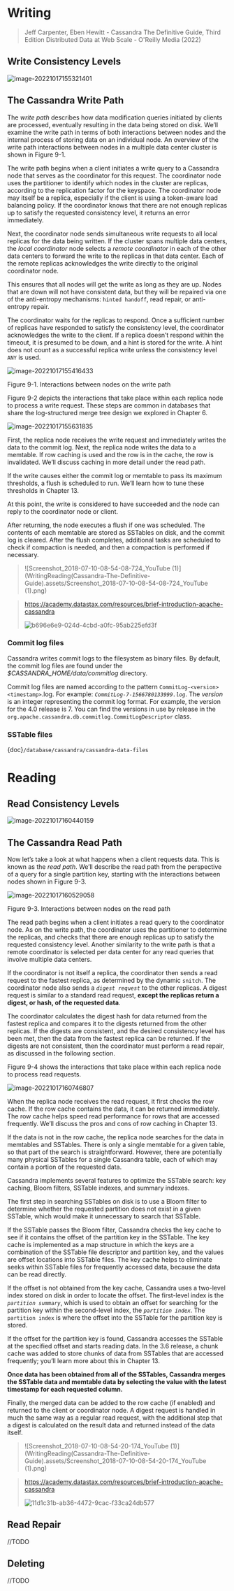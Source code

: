 # Writing

> Jeff Carpenter, Eben Hewitt - Cassandra The Definitive Guide, Third Edition Distributed Data at Web Scale - O'Reilly Media (2022)


## Write Consistency Levels

![image-20221017155321401](WritingReading(Cassandra-The-Definitive-Guide).assets/image-20221017155321401.png)

## The Cassandra Write Path

The *write path* describes how data modification queries initiated by clients are processed, eventually resulting in the data being stored on disk. We’ll examine the write path in terms of both interactions between nodes and the internal process of storing data on an individual node. An overview of the write path interactions between nodes in a multiple data center cluster is shown in Figure 9-1.

The write path begins when a client initiates a write query to a Cassandra node that serves as the coordinator for this request. The coordinator node uses the partitioner to identify which nodes in the cluster are replicas, according to the replication factor for the keyspace. The coordinator node may itself be a replica, especially if the client is using a token-aware load balancing policy. If the coordinator knows that there are not enough replicas up to satisfy the requested consistency level, it returns an error immediately.

Next, the coordinator node sends simultaneous write requests to all local replicas for the data being written. If the cluster spans multiple data centers, the *local coordinator* node selects a *remote coordinator* in each of the other data centers to forward the write to the replicas in that data center. Each of the remote replicas acknowledges the write directly to the original coordinator node.

This ensures that all nodes will get the write as long as they are up. Nodes that are down will not have consistent data, but they will be repaired via one of the anti-entropy mechanisms: `hinted handoff`, read repair, or anti-entropy repair.

The coordinator waits for the replicas to respond. Once a sufficient number of replicas have responded to satisfy the consistency level, the coordinator acknowledges the write to the client. If a replica doesn’t respond within the timeout, it is presumed to be down, and a hint is stored for the write. A hint does not count as a successful replica write unless the consistency level `ANY` is used.

![image-20221017155416433](WritingReading(Cassandra-The-Definitive-Guide).assets/image-20221017155416433.png)

Figure 9-1. Interactions between nodes on the write path

Figure 9-2 depicts the interactions that take place within each replica node to process a write request. These steps are common in databases that share the log-structured merge tree design we explored in Chapter 6.

![image-20221017155631835](WritingReading(Cassandra-The-Definitive-Guide).assets/image-20221017155631835.png)

First, the replica node receives the write request and immediately writes the data to the commit log. Next, the replica node writes the data to a memtable. If row caching is used and the row is in the cache, the row is invalidated. We’ll discuss caching in more detail under the read path.

If the write causes either the commit log or memtable to pass its maximum thresholds, a flush is scheduled to run. We’ll learn how to tune these thresholds in Chapter 13.

At this point, the write is considered to have succeeded and the node can reply to the coordinator node or client.

After returning, the node executes a flush if one was scheduled. The contents of each memtable are stored as SSTables on disk, and the commit log is cleared. After the flush completes, additional tasks are scheduled to check if compaction is needed, and then a compaction is performed if necessary.

> ![Screenshot_2018-07-10-08-54-08-724_YouTube (1)](WritingReading(Cassandra-The-Definitive-Guide).assets/Screenshot_2018-07-10-08-54-08-724_YouTube (1).png)

> https://academy.datastax.com/resources/brief-introduction-apache-cassandra
>
> ![b696e6e9-024d-4cbd-a0fc-95ab225efd3f](WritingReading(Cassandra-The-Definitive-Guide).assets/b696e6e9-024d-4cbd-a0fc-95ab225efd3f.png)
>
> 

### Commit log files

Cassandra writes commit logs to the filesystem as binary files. By default, the commit log files are found under the *$CASSANDRA_HOME/data/commitlog* directory.

Commit log files are named according to the pattern `CommitLog-<version><timestamp>`.log. For example: *`CommitLog-7-1566780133999.log`*. The *version* is an integer representing the commit log format. For example, the version for the 4.0 release is 7. You can find the versions in use by release in the `org.apache.cassandra.db.commitlog.CommitLogDescriptor` class.

### SSTable files
{doc}`/database/cassandra/cassandra-data-files`


# Reading

## Read Consistency Levels

![image-20221017160440159](WritingReading(Cassandra-The-Definitive-Guide).assets/image-20221017160440159.png)

## The Cassandra Read Path

Now let’s take a look at what happens when a client requests data. This is known as the *read path*. We’ll describe the read path from the perspective of a query for a single partition key, starting with the interactions between nodes shown in Figure 9-3.

![image-20221017160529058](WritingReading(Cassandra-The-Definitive-Guide).assets/image-20221017160529058.png)

Figure 9-3. Interactions between nodes on the read path

The read path begins when a client initiates a read query to the coordinator node. As on the write path, the coordinator uses the partitioner to determine the replicas, and checks that there are enough replicas up to satisfy the requested consistency level. Another similarity to the write path is that a remote coordinator is selected per data center for any read queries that involve multiple data centers.

If the coordinator is not itself a replica, the coordinator then sends a read request to the fastest replica, as determined by the dynamic `snitch`. The coordinator node also sends a *`digest request`* to the other replicas. A digest request is similar to a standard read request, **except the replicas return a digest, or hash, of the requested data**.

The coordinator calculates the digest hash for data returned from the fastest replica and compares it to the digests returned from the other replicas. If the digests are consistent, and the desired consistency level has been met, then the data from the fastest replica can be returned. If the digests are not consistent, then the coordinator must perform a read repair, as discussed in the following section.

Figure 9-4 shows the interactions that take place within each replica node to process read requests.

![image-20221017160746807](WritingReading(Cassandra-The-Definitive-Guide).assets/image-20221017160746807.png)

When the replica node receives the read request, it first checks the row cache. If the row cache contains the data, it can be returned immediately. The row cache helps speed read performance for rows that are accessed frequently. We’ll discuss the pros and cons of row caching in Chapter 13.

If the data is not in the row cache, the replica node searches for the data in memtables and SSTables. There is only a single memtable for a given table, so that part of the search is straightforward. However, there are potentially many physical SSTables for a single Cassandra table, each of which may contain a portion of the requested data.

Cassandra implements several features to optimize the SSTable search: key caching, Bloom filters, SSTable indexes, and summary indexes.

The first step in searching SSTables on disk is to use a Bloom filter to determine whether the requested partition does not exist in a given SSTable, which would make it unnecessary to search that SSTable.

If the SSTable passes the Bloom filter, Cassandra checks the key cache to see if it contains the offset of the partition key in the SSTable. The key cache is implemented as a map structure in which the keys are a combination of the SSTable file descriptor and partition key, and the values are offset locations into SSTable files. The key cache helps to eliminate seeks within SSTable files for frequently accessed data, because the data can be read directly.

If the offset is not obtained from the key cache, Cassandra uses a two-level index stored on disk in order to locate the offset. The first-level index is the *`partition summary`*, which is used to obtain an offset for searching for the partition key within the second-level index, the *`partition index`*. The `partition index` is where the offset into the SSTable for the partition key is stored.

If the offset for the partition key is found, Cassandra accesses the SSTable at the specified offset and starts reading data. In the 3.6 release, a chunk cache was added to store chunks of data from SSTables that are accessed frequently; you’ll learn more about this in Chapter 13.

**Once data has been obtained from all of the SSTables, Cassandra merges the SSTable data and memtable data by selecting the value with the latest timestamp for each requested column.**

Finally, the merged data can be added to the row cache (if enabled) and returned to the client or coordinator node. A digest request is handled in much the same way as a regular read request, with the additional step that a digest is calculated on the result data and returned instead of the data itself.

> ![Screenshot_2018-07-10-08-54-20-174_YouTube (1)](WritingReading(Cassandra-The-Definitive-Guide).assets/Screenshot_2018-07-10-08-54-20-174_YouTube (1).png)

> https://academy.datastax.com/resources/brief-introduction-apache-cassandra
>
> ![11d1c31b-ab36-4472-9cac-f33ca24db577](WritingReading(Cassandra-The-Definitive-Guide).assets/11d1c31b-ab36-4472-9cac-f33ca24db577.png)

## Read Repair

//TODO

## Deleting

//TODO

